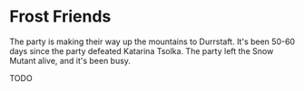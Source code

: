 # Frost Friends
The party is making their way up the mountains to Durrstaft. It's been 50-60 days since the party defeated Katarina Tsolka. The party left the Snow Mutant alive, and it's been busy.

TODO
